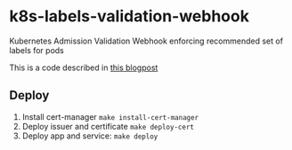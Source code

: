 # k8s-labels-validation-webhook
Kubernetes Admission Validation Webhook enforcing recommended set of labels for pods

This is a code described in [this blogpost](https://bojan.tech/kubernetes/devops/automation/golang/2021/06/25/enforcing-best-practices-with-k8s-admission-controller-webhooks.html)

## Deploy

1. Install cert-manager `make install-cert-manager`
2. Deploy issuer and certificate `make deploy-cert`
3. Deploy app and service: `make deploy`

